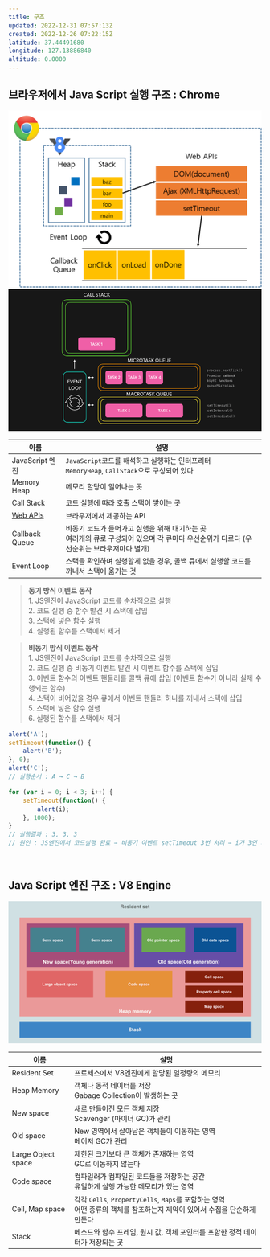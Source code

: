```yaml
---
title: 구조
updated: 2022-12-31 07:57:13Z
created: 2022-12-26 07:22:15Z
latitude: 37.44491680
longitude: 127.13886840
altitude: 0.0000
---
```


## 브라우저에서 Java Script 실행 구조 : Chrome
<img src="../../_resources/b1c7a1f17f2fe076470a508c265a2213.png" width="700"/>

<img src="../../_resources/9466d8aa53fc5b3e63a92858a94bb429df02bbd20012b738f0.gif" width="700"/>

|이름|설명|
|--|--|
|JavaScript 엔진|`JavaScript`코드를 해석하고 실행하는 인터프리터<br>`MemoryHeap`, `CallStack`으로 구성되어 있다|
|Memory Heap| 메모리 할당이 일어나는 곳|
|Call Stack| 코드 실행에 따라 호출 스택이 쌓이는 곳|
|[Web APIs](https://developer.mozilla.org/en-US/docs/Web/API)| 브라우저에서 제공하는 API|
|Callback Queue| 비동기 코드가 들어가고 실행을 위해 대기하는 곳<br>여러개의 큐로 구성되어 있으며 각 큐마다 우선순위가 다르다 (우선순위는 브라우저마다 별개)|
|Event Loop| 스택을 확인하며 실행할게 없을 경우, 콜백 큐에서 실행할 코드를 꺼내서 스택에 옮기는 것|

<blockquote>
<b>동기 방식 이벤트 동작</b><br>
1. JS엔진이 JavaScript 코드를 순차적으로 실행<br>
2. 코드 실행 중 함수 발견 시 스택에 삽입<br>
3. 스택에 넣은 함수 실행<br>
4. 실행된 함수를 스택에서 제거
</blockquote>
<blockquote>
<b>비동기 방식 이벤트 동작</b><br>
1. JS엔진이 JavaScript 코드를 순차적으로 실행<br>
2. 코드 실행 중 비동기 이벤트 발견 시 이벤트 함수를 스택에 삽입<br>
3. 이벤트 함수의 이벤트 핸들러를 콜백 큐에 삽입 (이벤트 함수가 아니라 실제 수행되는 함수)<br>
4. 스택이 비어있을 경우 큐에서 이벤트 핸들러 하나를 꺼내서 스택에 삽입<br>
5. 스택에 넣은 함수 실행<br>
6. 실행된 함수를 스택에서 제거
</blockquote>

```javascript
alert('A');
setTimeout(function() {
	alert('B');
}, 0);
alert('C');
// 실행순서 : A → C → B
```
```javascript
for (var i = 0; i < 3; i++) {
	setTimeout(function() {
		alert(i);
	}, 1000);
}
// 실행결과 : 3, 3, 3
// 원인 : JS엔진에서 코드실행 완료 → 비동기 이벤트 setTimeout 3번 처리 → i가 3인 채로 실행
```
<br>

## Java Script 엔진 구조 : V8 Engine
<img src="../../_resources/e7c533796cd1b17a50b16d8dce8dbb44.png" width="750"/>

|이름|설명|
|--|--|
|Resident Set| 프로세스에서 V8엔진에게 할당된 일정량의 메모리|
|Heap Memory| 객체나 동적 데이터를 저장<br> Gabage Collection이 발생하는 곳|
|New space| 새로 만들어진 모든 객체 저장<br> Scavenger (마이너 GC)가 관리|
|Old space| New 영역에서 살아남은 객체들이 이동하는 영역<br> 메이저 GC가 관리|
|Large Object space| 제한된 크기보다 큰 객체가 존재하는 영역<br>GC로 이동하지 않는다|
|Code space| 컴파일러가 컴파일된 코드들을 저장하는 공간<br>유일하게 실행 가능한 메모리가 있는 영역|
|Cell, Map space| 각각 `Cells`, `PropertyCells`, `Maps`를 포함하는 영역<br>어떤 종류의 객체를 참조하는지 제약이 있어서 수집을 단순하게 만든다|
|Stack| 메소드와 함수 프레임, 원시 값, 객체 포인터를 포함한 정적 데이터가 저장되는 곳|